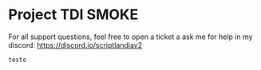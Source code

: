 # Project TDI SMOKE
For all support questions, feel free to open a ticket a ask me for help in my discord: https://discord.io/scriptlandiav2

`teste`
